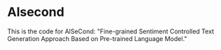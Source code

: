 # Alsecond
This is the code for AlSeCond: "Fine-grained Sentiment Controlled Text Generation Approach Based on Pre-trained Language Model."
